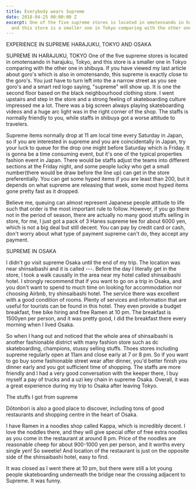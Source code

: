 ```yaml
---
title: Everybody wears Supreme
date: 2018-04-25 00:00:00 Z
excerpt: One of the five supreme stores is located in omotensando in harajuku, Tokyo,
  and this store is a smaller one in Tokyo comparing with the other one in Shibuya.
---
```


EXPERIENCE IN SUPREME HARAJUKU, TOKYO AND OSAKA

SUPREME IN HARAJUKU, TOKYO
One of the five supreme stores is located in omotensando in harajuku, Tokyo, and this store is a smaller one in Tokyo comparing with the other one in shibuya. If you have viewed my last article about goro's which is also in omotensando, this supreme is exactly close to the goro's. You just have to turn left into the a narrow street as you see goro's and a smart red logo saying, "supreme" will show up. It is one the second floor based on the black neighbourhood clothing store. I went upstairs and step in the store and a strong feeling of skateboarding culture impressed me a lot. There was a big screen always playing skateboarding videos and a huge arc light was in the right corner of the shop. The staffs is normally friendly to you, while staffs in shibuya got a worse attitude to travelers. 

Supreme items normally drop at 11 am local time every Saturday in Japan, so if you are interested in supreme and you are coincidentally in Japan, try your luck to queue for the drop one might before Saturday which is Friday. It is gonna be a time consuming event, but it's one of the typical properties fashion event in Japan. There would be staffs adjust the teams into different sections at the Friday night, and some people lucky who get a small number(there would be draw before the line up) can get in the store preferentially. You can get some hyped  items if you are least than 200, but it depends on what supreme are releasing that week, some most hyped items gone pretty fast as it dropped.

Believe me, queuing can almost represent Japanese people attitude to life such that order is the most important rule to follow. However, if you go there not in the period of season, there are actually no many good stuffs selling in store, for me, I just got a pack of 3 Hanes supreme tee for about 6000 yen, which is not a big deal but still decent. You can pay by credit card or cash, don't worry about what type of payment supreme can't do, they accept any payment. 

SUPREME IN OSAKA

I didn't go visit supreme Osaka until the end of my trip. The location was near shinsaibashi and it is called ---. Before the day I literally get in the store, I took a walk causally in the area near my hotel called shinsaibashi hotel. I strongly recommend that if you want to go on a trip in Osaka, and you don't want to spend to much time on looking for accommodation nor choosing Airbnb, try shinsaibashi hotel. The service there was excellent with a good condition of rooms. Plenty of services and information that are useful for tourists can be found in this hotel. They even provide a budget breakfast, free bike hiring and free Ramen at 10 pm. The breakfast is 1500yen per person, and it was pretty good, I did the breakfast there every morning when I lived Osaka.

So when I hang out and noticed that the whole area of shinsaibashi is another fashionable district with many fashion store such as dc skateboarding, champions, stussy selling stuffs. Thoes stores including supreme regularly open at 11am and close early at 7 or 8 pm. So if you want to go buy some fashionable street wear after dinner, you'd better finish you dinner early and you got sufficient time of shopping. The staffs are more friendly and I had a very good conversation with the keeper there, I buy myself a pay of trucks and a uzi key chain in supreme Osaka. Overall, it was a great experience during my trip to Osaka after leaving Tokyo. 

The stuffs I got from supreme

Dōtonbori is also a good place to discover, including tons of good restaurants and shopping centre in the heart of Osaka.

I have Ramen in a noodles shop called Kappa, which is incredibly decent. I love the noddles there, and they will give special offer of free extra noodles as you come in the restaurant at around 8 pm. Price of the noodles are reasonable cheep for about 900-1000 yen  per person, and it worths every single yen! So sweetie! 
And location of the restaurant is just on the opposite side of the shinsaibashi hotel, easy to find.

It was closed as I went there at 10 pm, but there were still a lot young people skateboarding underneath the bridge near the crossing adjacent to Supreme. It was funny. 